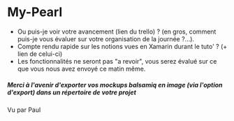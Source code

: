 # My-Pearl 

- Ou puis-je voir votre avancement (lien du trello) ? (en gros, comment puis-je vous évaluer sur votre organisation de la journée ?...).
- Compte rendu rapide sur les notions vues en Xamarin durant le tuto' ? (+ lien de celui-ci)
- Les fonctionnalités ne seront pas "a revoir", vous serez évalué sur ce que vous nous avez envoyé ce matin même.

##### Merci à l'avenir d'exporter vos mockups balsamiq en image (via l'option d'export) dans un répertoire de votre projet

Vu par Paul
